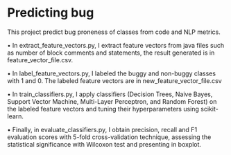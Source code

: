 # Predicting bug 

This project predict bug proneness of classes from code and NLP metrics. 

•	In extract_feature_vectors.py, I extract feature vectors from java files such as number of block comments and statements, the result generated is in feature_vector_file.csv.

•	In label_feature_vectors.py, I labeled the buggy and non-buggy classes with 1 and 0. The labeled feature vectors are in new_feature_vector_file.csv

•	In train_classifiers.py, I apply classifiers (Decision Trees, Naive Bayes, Support Vector Machine, Multi-Layer Perceptron, and Random Forest) on the labeled feature vectors and tuning their hyperparameters using scikit-learn.

•	Finally, in evaluate_classifiers.py, I obtain precision, recall and F1 evaluation scores with 5-fold cross-validation technique, assessing the statistical significance with Wilcoxon test and presenting in boxplot.
